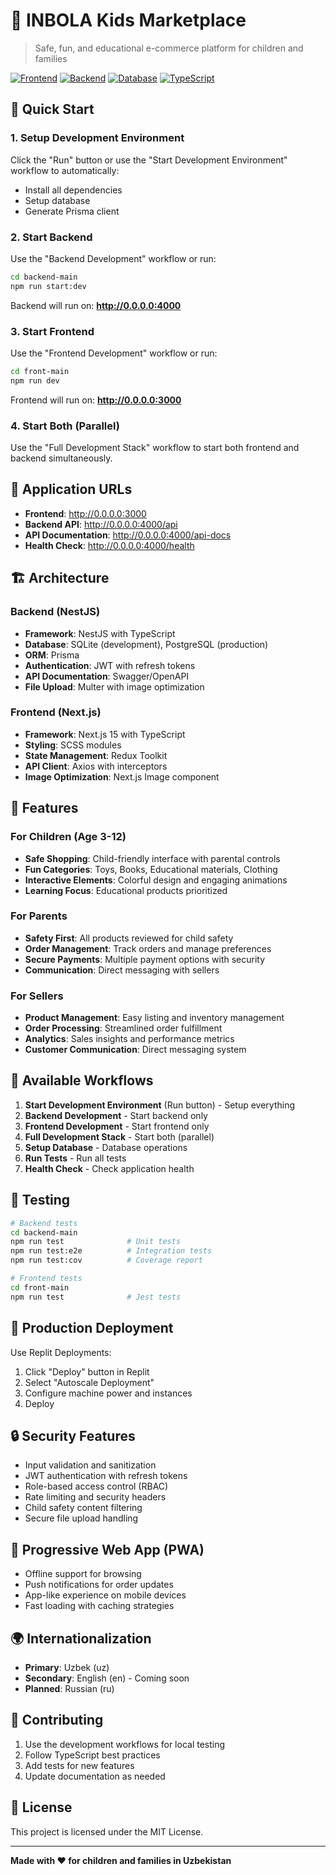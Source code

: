 # 🎯 INBOLA Kids Marketplace

> Safe, fun, and educational e-commerce platform for children and families

[![Frontend](https://img.shields.io/badge/Frontend-Next.js%2015-blue)](https://nextjs.org/)
[![Backend](https://img.shields.io/badge/Backend-NestJS-red)](https://nestjs.com/)
[![Database](https://img.shields.io/badge/Database-SQLite-green)](https://sqlite.org/)
[![TypeScript](https://img.shields.io/badge/TypeScript-5.0-blue)](https://typescriptlang.org/)

## 🚀 Quick Start

### 1. Setup Development Environment
Click the "Run" button or use the "Start Development Environment" workflow to automatically:
- Install all dependencies
- Setup database
- Generate Prisma client

### 2. Start Backend
Use the "Backend Development" workflow or run:
```bash
cd backend-main
npm run start:dev
```
Backend will run on: **http://0.0.0.0:4000**

### 3. Start Frontend
Use the "Frontend Development" workflow or run:
```bash
cd front-main
npm run dev
```
Frontend will run on: **http://0.0.0.0:3000**

### 4. Start Both (Parallel)
Use the "Full Development Stack" workflow to start both frontend and backend simultaneously.

## 🔗 Application URLs
- **Frontend**: http://0.0.0.0:3000
- **Backend API**: http://0.0.0.0:4000/api
- **API Documentation**: http://0.0.0.0:4000/api-docs
- **Health Check**: http://0.0.0.0:4000/health

## 🏗️ Architecture

### Backend (NestJS)
- **Framework**: NestJS with TypeScript
- **Database**: SQLite (development), PostgreSQL (production)
- **ORM**: Prisma
- **Authentication**: JWT with refresh tokens
- **API Documentation**: Swagger/OpenAPI
- **File Upload**: Multer with image optimization

### Frontend (Next.js)
- **Framework**: Next.js 15 with TypeScript
- **Styling**: SCSS modules
- **State Management**: Redux Toolkit
- **API Client**: Axios with interceptors
- **Image Optimization**: Next.js Image component

## 🎨 Features

### For Children (Age 3-12)
- **Safe Shopping**: Child-friendly interface with parental controls
- **Fun Categories**: Toys, Books, Educational materials, Clothing
- **Interactive Elements**: Colorful design and engaging animations
- **Learning Focus**: Educational products prioritized

### For Parents
- **Safety First**: All products reviewed for child safety
- **Order Management**: Track orders and manage preferences
- **Secure Payments**: Multiple payment options with security
- **Communication**: Direct messaging with sellers

### For Sellers
- **Product Management**: Easy listing and inventory management
- **Order Processing**: Streamlined order fulfillment
- **Analytics**: Sales insights and performance metrics
- **Customer Communication**: Direct messaging system

## 🔧 Available Workflows

1. **Start Development Environment** (Run button) - Setup everything
2. **Backend Development** - Start backend only
3. **Frontend Development** - Start frontend only  
4. **Full Development Stack** - Start both (parallel)
5. **Setup Database** - Database operations
6. **Run Tests** - Run all tests
7. **Health Check** - Check application health

## 🧪 Testing

```bash
# Backend tests
cd backend-main
npm run test              # Unit tests
npm run test:e2e          # Integration tests
npm run test:cov          # Coverage report

# Frontend tests
cd front-main
npm run test              # Jest tests
```

## 🚀 Production Deployment

Use Replit Deployments:
1. Click "Deploy" button in Replit
2. Select "Autoscale Deployment"
3. Configure machine power and instances
4. Deploy

## 🔒 Security Features

- Input validation and sanitization
- JWT authentication with refresh tokens
- Role-based access control (RBAC)
- Rate limiting and security headers
- Child safety content filtering
- Secure file upload handling

## 📱 Progressive Web App (PWA)

- Offline support for browsing
- Push notifications for order updates
- App-like experience on mobile devices
- Fast loading with caching strategies

## 🌍 Internationalization

- **Primary**: Uzbek (uz)
- **Secondary**: English (en) - Coming soon
- **Planned**: Russian (ru)

## 🤝 Contributing

1. Use the development workflows for local testing
2. Follow TypeScript best practices
3. Add tests for new features
4. Update documentation as needed

## 📄 License

This project is licensed under the MIT License.

---

**Made with ❤️ for children and families in Uzbekistan**
